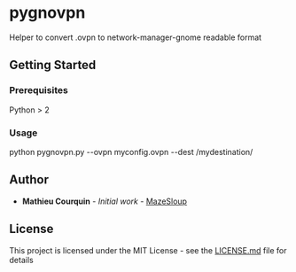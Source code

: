 # pygnovpn

Helper to convert .ovpn to network-manager-gnome readable format

## Getting Started


### Prerequisites

Python > 2


### Usage

python pygnovpn.py --ovpn myconfig.ovpn --dest /mydestination/

## Author

* **Mathieu Courquin** - *Initial work* - [MazeSloup](https://mat-ik.fr)


## License

This project is licensed under the MIT License - see the [LICENSE.md](LICENSE.md) file for details
